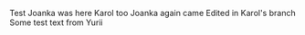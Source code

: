 Test
Joanka was here
Karol too
Joanka again came
Edited in Karol's branch
Some test text from Yurii

